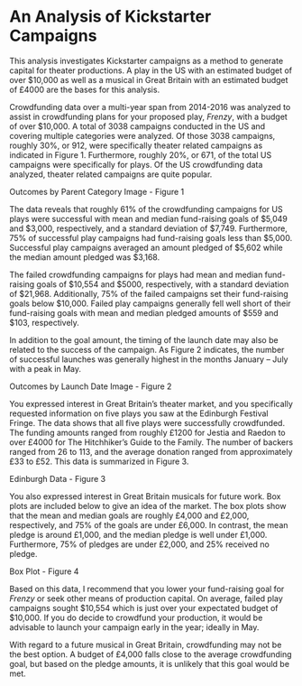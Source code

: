 # An Analysis of Kickstarter Campaigns

This analysis investigates Kickstarter campaigns as a method to generate capital for theater productions. A play in the US with an estimated budget of over $10,000 as well as a musical in Great Britain with an estimated budget of £4000 are the bases for this analysis.

Crowdfunding data over a multi-year span from 2014-2016 was analyzed to assist in crowdfunding plans for your proposed play, *Frenzy*, with a budget of over $10,000. A total of 3038 campaigns conducted in the US and covering multiple categories were analyzed. Of those 3038 campaigns, roughly 30%, or 912, were specifically theater related campaigns as indicated in Figure 1. Furthermore, roughly 20%, or 671, of the total US campaigns were specifically for plays. Of the US crowdfunding data analyzed, theater related campaigns are quite popular.

Outcomes by Parent Category Image - Figure 1

The data reveals that roughly 61% of the crowdfunding campaigns for US plays were successful with mean and median fund-raising goals of $5,049 and $3,000, respectively, and a standard deviation of $7,749. Furthermore, 75% of successful play campaigns had fund-raising goals less than $5,000. Successful play campaigns averaged an amount pledged of $5,602 while the median amount pledged was $3,168. 

The failed crowdfunding campaigns for plays had mean and median fund-raising goals of $10,554 and $5000, respectively, with a standard deviation of $21,968. Additionally, 75% of the failed campaigns set their fund-raising goals below $10,000. Failed play campaigns generally fell well short of their fund-raising goals with mean and median pledged amounts of $559 and $103, respectively.

In addition to the goal amount, the timing of the launch date may also be related to the success of the campaign. As Figure 2 indicates, the number of successful launches was generally highest in the months January – July with a peak in May.

Outcomes by Launch Date Image - Figure 2

You expressed interest in Great Britain’s theater market, and you specifically requested information on five plays you saw at the Edinburgh Festival Fringe. The data shows that all five plays were successfully crowdfunded. The funding amounts ranged from roughly £1200 for Jestia and Raedon to over £4000 for The Hitchhiker’s Guide to the Family. The number of backers ranged from 26 to 113, and the average donation ranged from approximately £33 to £52. This data is summarized in Figure 3.

Edinburgh Data - Figure 3

You also expressed interest in Great Britain musicals for future work. Box plots are included below to give an idea of the market. The box plots show that the mean and median goals are roughly £4,000 and £2,000, respectively, and 75% of the goals are under £6,000. In contrast, the mean pledge is around £1,000, and the median pledge is well under £1,000. Furthermore, 75% of pledges are under £2,000, and 25% received no pledge.

Box Plot - Figure 4

Based on this data, I recommend that you lower your fund-raising goal for *Frenzy* or seek other means of production capital. On average, failed play campaigns sought $10,554 which is just over your expectated budget of $10,000. If you do decide to crowdfund your production, it would be advisable to launch your campaign early in the year; ideally in May.

With regard to a future musical in Great Britain, crowdfunding may not be the best option. A budget of £4,000 falls close to the average crowdfunding goal, but based on the pledge amounts, it is unlikely that this goal would be met. 

